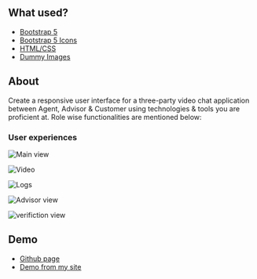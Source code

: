 ## What used?

* [Bootstrap 5 ](https://getbootstrap.com/docs/5.0/getting-started/introduction/)
* [Bootstrap 5 Icons](https://icons.getbootstrap.com/)
* [HTML/CSS](#)
* [Dummy Images](#)

## About

Create a responsive user interface for a three-party video chat application
between Agent, Advisor & Customer using technologies & tools you are
proficient at. Role wise functionalities are mentioned below:

### User experiences

![Main view](https://sunnytailor.in/video/sample/main-view.png)

![Video](https://sunnytailor.in/video/sample/video.png)

![Logs](https://sunnytailor.in/video/sample/edit-logs.png)

![Advisor view](https://sunnytailor.in/video/sample/advisor-q-n-a.png)

![verifiction view](https://sunnytailor.in/video/sample/verifiction.png)


## Demo

* [Github page](https://tailorsunny.github.io/Machine-Test/)
* [Demo from my site](https://sunnytailor.in/video/)
